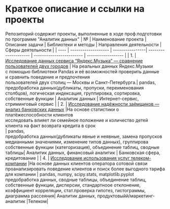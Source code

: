 # Краткое описание и ссылки на проекты
Репозиторий содержит проекты, выполненные в ходе проф.подготовки по программе "Аналитик данных"
| №   | Наименование проекта | Описание задачи | Библиотеки и методы  | Направления деятельности | Сферы деятельности |
| ---- | ------------------- | ----------------| -------------------- | ------------------------ | ------------------ |
| 1.   | [Исследование данных сервиса “Яндекс.Музыка” — сравнение пользователей двух городов](https://github.com/KristinaBandurko/Yandex.Practice.MyProjects/tree/main/Project_1.YandexMusic) |   На реальных данных Яндекс.Музыки <br/> c помощью библиотеки Pandas и её возможностей проверить данные <br/>  и сравнить поведение и предпочтения <br/>   пользователей двух столиц — Москвы и Санкт-Петербурга.| pandas, <br/> предобработка данных(дубликаты, пропуски, переименования столбцов), логическая индексация, группировка, сортировка, собственные функции | Аналитик данных | Интернет-сервис, стриминговый сервис |
| 2.   | [Исследование надёжности заёмщиков — анализ банковских данных](https://github.com/KristinaBandurko/Yandex.Practice.MyProjects/tree/main/Project_2_Bank) |На основе статистики о платёжеспособности клиентов <br/> исследовать влияет ли семейное положение и количество детей <br/> клиента на факт возврата кредита в срок <br/>| pandas, <br/> предобработка данных(дубликаты явные и неявные, замена пропусков медианными значениями, изменение типов данных), группирова собственные функции (категоризация), объединение таблиц, сводные таблицы| Аналитик данных, финансовый аналитик | Банковская сфера, кредитование | 
| 4.   | [Исследование использования услуг телеком-компании](https://github.com/KristinaBandurko/Yandex.Practice.MyProjects/tree/main/Project_2_Bank) |На основе данных клиентов оператора сотовой связи проанализировать поведение клиентов и поиск более выгодного тарифа для компании | pandas, numpy, scipy.stats, matplotlib.pyplot <br/> предобработка данных, сводные таблицы, объединение таблиц, собственные функции,  дисперсии, стандартноое отклонение, коэффициент корреляции, стат.проверка гипотез, гистограммы, диаграмма рассеяния| Аналитик данных, продуктовыйй/маркетинг-аналитик |Телеком|

